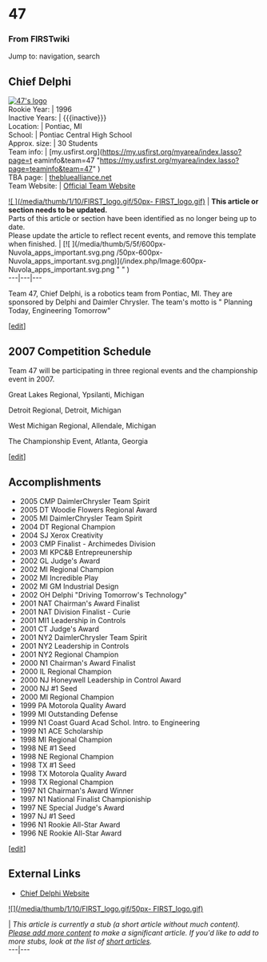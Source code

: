 # 47

### From FIRSTwiki

Jump to: navigation, search

Chief Delphi  
---  
[![47's logo](/media/2/2f/Chiefdelphi.gif)](/index.php/Image:Chiefdelphi.gif
"47's logo" )  
Rookie Year: | 1996  
Inactive Years: | {{{inactive}}}  
Location: | Pontiac, MI  
School: | Pontiac Central High School  
Approx. size: | 30 Students  
Team info: | [my.usfirst.org](https://my.usfirst.org/myarea/index.lasso?page=t
eaminfo&team=47
"https://my.usfirst.org/myarea/index.lasso?page=teaminfo&team=47" )  
TBA page: |
[thebluealliance.net](http://www.thebluealliance.net/tbatv/team.php?team=47
"http://www.thebluealliance.net/tbatv/team.php?team=47" )  
Team Website: | [Official Team Website](http://www.chiefdelphi.com
"http://www.chiefdelphi.com" )  
  
  

[![ ](/media/thumb/1/10/FIRST_logo.gif/50px-
FIRST_logo.gif)](/index.php/Image:FIRST_logo.gif " " ) |  **This article or
section needs to be updated.**  
Parts of this article or section have been identified as no longer being up to
date.  
Please update the article to reflect recent events, and remove this template
when finished. |  [![ ](/media/thumb/5/5f/600px-Nuvola_apps_important.svg.png
/50px-600px-Nuvola_apps_important.svg.png)](/index.php/Image:600px-
Nuvola_apps_important.svg.png " " )  
---|---|---  
  
  
Team 47, Chief Delphi, is a robotics team from Pontiac, MI. They are sponsored
by Delphi and Daimler Chrysler. The team's motto is " Planning Today,
Engineering Tomorrow"

[[edit](/index.php?title=47&action=edit&section=1 "Edit section: 2007
Competition Schedule" )]

## 2007 Competition Schedule

Team 47 will be participating in three regional events and the championship
event in 2007.

Great Lakes Regional, Ypsilanti, Michigan

Detroit Regional, Detroit, Michigan

West Michigan Regional, Allendale, Michigan

The Championship Event, Atlanta, Georgia

[[edit](/index.php?title=47&action=edit&section=2 "Edit section:
Accomplishments" )]

##  Accomplishments

  * 2005 CMP DaimlerChrysler Team Spirit 
  * 2005 DT Woodie Flowers Regional Award 
  * 2005 MI DaimlerChrysler Team Spirit 
  * 2004 DT Regional Champion 
  * 2004 SJ Xerox Creativity 
  * 2003 CMP Finalist - Archimedes Division 
  * 2003 MI KPC&amp;B Entrepreunership 
  * 2002 GL Judge's Award 
  * 2002 MI Regional Champion 
  * 2002 MI Incredible Play 
  * 2002 MI GM Industrial Design 
  * 2002 OH Delphi "Driving Tomorrow's Technology" 
  * 2001 NAT Chairman's Award Finalist 
  * 2001 NAT Division Finalist - Curie 
  * 2001 MI1 Leadership in Controls 
  * 2001 CT Judge's Award 
  * 2001 NY2 DaimlerChrysler Team Spirit 
  * 2001 NY2 Leadership in Controls 
  * 2001 NY2 Regional Champion 
  * 2000 N1 Chairman's Award Finalist 
  * 2000 IL Regional Champion 
  * 2000 NJ Honeywell Leadership in Control Award 
  * 2000 NJ #1 Seed 
  * 2000 MI Regional Champion 
  * 1999 PA Motorola Quality Award 
  * 1999 MI Outstanding Defense 
  * 1999 N1 Coast Guard Acad Schol. Intro. to Engineering 
  * 1999 N1 ACE Scholarship 
  * 1998 MI Regional Champion 
  * 1998 NE #1 Seed 
  * 1998 NE Regional Champion 
  * 1998 TX #1 Seed 
  * 1998 TX Motorola Quality Award 
  * 1998 TX Regional Champion 
  * 1997 N1 Chairman's Award Winner 
  * 1997 N1 National Finalist Championiship 
  * 1997 NE Special Judge's Award 
  * 1997 NJ #1 Seed 
  * 1996 N1 Rookie All-Star Award 
  * 1996 NE Rookie All-Star Award 

  

[[edit](/index.php?title=47&action=edit&section=3 "Edit section: External
Links" )]

## External Links

  * [Chief Delphi Website](http://www.chiefdelphi.com "http://www.chiefdelphi.com" )

[![](/media/thumb/1/10/FIRST_logo.gif/50px-
FIRST_logo.gif)](/index.php/Image:FIRST_logo.gif "" )

|  _This article is currently a stub (a short article without much content).
[Please add more
content](http://www.firstwiki.net/index.php?title=47&action=edit
"http://www.firstwiki.net/index.php?title=47&action=edit" ) to make a
significant article. If you'd like to add to more stubs, look at the list of
[short articles](/index.php/Special:Shortpages "Special:Shortpages" )._  
---|---  
  

